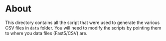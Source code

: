 
# About

This directory contains all the script that were used to generate the
various CSV files in `data` folder. You will need to modify the scripts
by pointing them to where you data files (Fast5/CSV) are.
